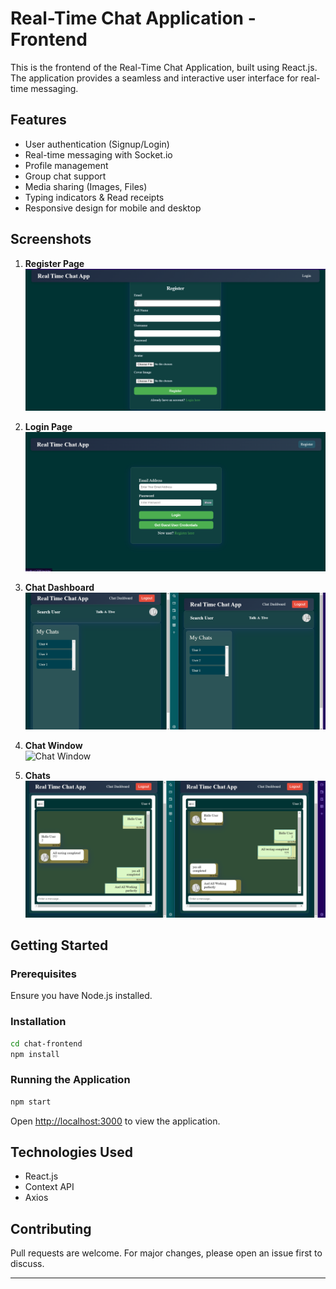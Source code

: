 # Real-Time Chat Application - Frontend

This is the frontend of the Real-Time Chat Application, built using React.js. The application provides a seamless and interactive user interface for real-time messaging.

## Features
- User authentication (Signup/Login)
- Real-time messaging with Socket.io
- Profile management
- Group chat support
- Media sharing (Images, Files)
- Typing indicators & Read receipts
- Responsive design for mobile and desktop

## Screenshots

1. **Register Page**  
   ![Register Page](./screenshots/register.png)

2. **Login Page**  
   ![Login Page](./screenshots/login.png)

3. **Chat Dashboard**  
   ![Chat Dashboard](./screenshots/chatDashboard.png)

4. **Chat Window**  
   ![Chat Window](./screenshots/chat_window.png)

5. **Chats**  
   ![Chats](./screenshots/chats.png)

## Getting Started

### Prerequisites
Ensure you have Node.js installed.

### Installation
```bash
cd chat-frontend
npm install
```

### Running the Application
```bash
npm start
```
Open [http://localhost:3000](http://localhost:3000) to view the application.

## Technologies Used
- React.js
- Context API
- Axios

## Contributing
Pull requests are welcome. For major changes, please open an issue first to discuss.

---
